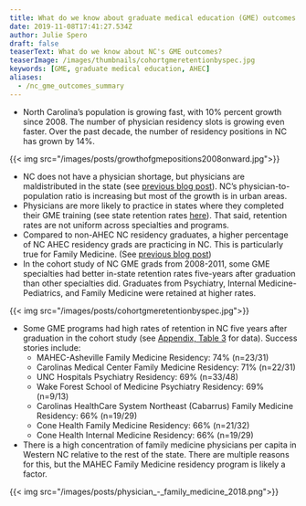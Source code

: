 ```yaml
---
title: What do we know about graduate medical education (GME) outcomes in NC?
date: 2019-11-08T17:41:27.534Z
author: Julie Spero
draft: false
teaserText: What do we know about NC's GME outcomes?
teaserImage: /images/thumbnails/cohortgmeretentionbyspec.jpg
keywords: [GME, graduate medical education, AHEC]
aliases:
  - /nc_gme_outcomes_summary
---
```



* North Carolina’s population is growing fast, with 10% percent growth since 2008. The number of physician residency slots is growing even faster. Over the past decade, the number of residency positions in NC has grown by 14%. 

{{< img  src="/images/posts/growthofgmepositions2008onward.jpg">}}

* NC does not have a physician shortage, but physicians are maldistributed in the state (see [previous blog post](/physician_growth_metro/)). NC’s physician-to-population ratio is increasing but most of the growth is in urban areas.
* Physicians are more likely to practice in states where they completed their GME training (see state retention rates [here](https://docflows.unc.edu/)). That said, retention rates are not uniform across specialties and programs. 
* Compared to non-AHEC NC residency graduates, a higher percentage of NC AHEC residency grads are practicing in NC.  This is particularly true for Family Medicine.  (See [previous blog post](/ahec_resident_outcomes_2017/))
* In the cohort study of NC GME grads from 2008-2011, some GME specialties had better in-state retention rates five-years after graduation than other specialties did.  Graduates from Psychiatry, Internal Medicine-Pediatrics, and Family Medicine were retained at higher rates.  

{{< img  src="/images/posts/cohortgmeretentionbyspec.jpg">}}

* Some GME programs had high rates of retention in NC five years after graduation in the cohort study (see [Appendix, Table 3](https://www.shepscenter.unc.edu/workforce_product/workforce-outcomes-nc-physician-residency-graduates/) for data).  Success stories include:
  * MAHEC-Asheville Family Medicine Residency: 74% (n=23/31)
  * Carolinas Medical Center Family Medicine Residency: 71% (n=22/31)
  * UNC Hospitals Psychiatry Residency: 69% (n=33/48)
  * Wake Forest School of Medicine Psychiatry Residency: 69% (n=9/13)
  * Carolinas HealthCare System Northeast (Cabarrus) Family Medicine Residency: 66% (n=19/29)
  * Cone Health Family Medicine Residency: 66% (n=21/32)
  * Cone Health Internal Medicine Residency: 66% (n=19/29)
* There is a high concentration of family medicine physicians per capita in Western NC relative to the rest of the state.  There are multiple reasons for this, but the MAHEC Family Medicine residency program is likely a factor.

{{< img  src="/images/posts/physician_-_family_medicine_2018.png">}}
